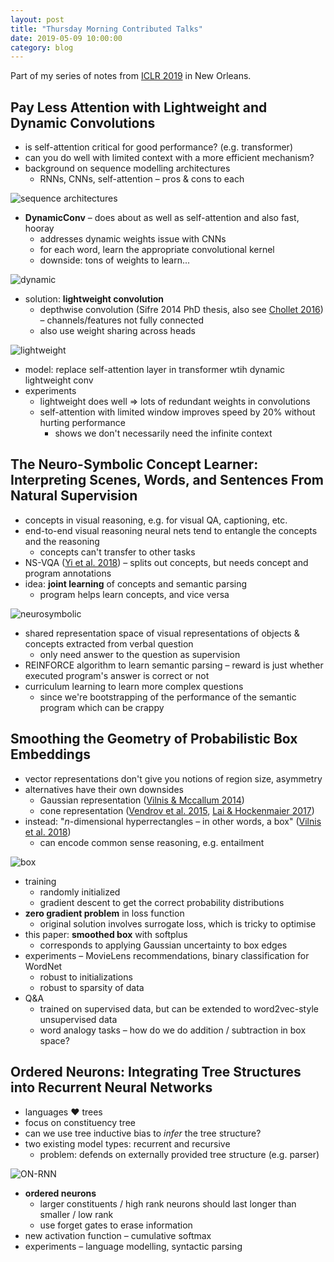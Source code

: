 ```yaml
---
layout: post
title: "Thursday Morning Contributed Talks"
date: 2019-05-09 10:00:00
category: blog
---
```


Part of my series of notes from [ICLR 2019](https://iclr.cc/Conferences/2019) in New Orleans.

## Pay Less Attention with Lightweight and Dynamic Convolutions
* is self-attention critical for good performance? (e.g. transformer)
* can you do well with limited context with a more efficient mechanism?
* background on sequence modelling architectures
    * RNNs, CNNs, self-attention – pros & cons to each

![sequence architectures](/assets/images/2019-iclr/seq-arch.jpg "sequence architectures")

* **DynamicConv** – does about as well as self-attention and also fast, hooray
    * addresses dynamic weights issue with CNNs
    * for each word, learn the appropriate convolutional kernel
    * downside: tons of weights to learn...

![dynamic](/assets/images/2019-iclr/dynamic.jpg "dynamic")

* solution: **lightweight convolution**
    * depthwise convolution (Sifre 2014 PhD thesis, also see [Chollet 2016](https://arxiv.org/abs/1610.02357)) – channels/features not fully connected
    * also use weight sharing across heads

![lightweight](/assets/images/2019-iclr/lightweight.jpg "lightweight")

* model: replace self-attention layer in transformer wtih dynamic lightweight conv
* experiments
    * lightweight does well => lots of redundant weights in convolutions
    * self-attention with limited window improves speed by 20% without hurting performance
        * shows we don't necessarily need the infinite context

## The Neuro-Symbolic Concept Learner: Interpreting Scenes, Words, and Sentences From Natural Supervision
* concepts in visual reasoning, e.g. for visual QA, captioning, etc.
* end-to-end visual reasoning neural nets tend to entangle the concepts and the reasoning
    * concepts can't transfer to other tasks
* NS-VQA ([Yi et al. 2018](https://papers.nips.cc/paper/7381-neural-symbolic-vqa-disentangling-reasoning-from-vision-and-language-understanding.pdf)) – splits out concepts, but needs concept and program annotations
* idea: **joint learning** of concepts and semantic parsing
    * program helps learn concepts, and vice versa

![neurosymbolic](/assets/images/2019-iclr/neurosymbolic.jpg "neurosymbolic")

* shared representation space of visual representations of objects & concepts extracted from verbal question
    * only need answer to the question as supervision
* REINFORCE algorithm to learn semantic parsing – reward is just whether executed program's answer is correct or not
* curriculum learning to learn more complex questions
    * since we're bootstrapping of the performance of the semantic program which can be crappy

## Smoothing the Geometry of Probabilistic Box Embeddings
* vector representations don't give you notions of region size, asymmetry
* alternatives have their own downsides
    * Gaussian representation ([Vilnis & Mccallum 2014](https://arxiv.org/abs/1412.6623))
    * cone representation ([Vendrov et al. 2015](https://arxiv.org/abs/1511.06361), [Lai & Hockenmaier 2017](https://www.aclweb.org/anthology/E17-1068))
* instead: "*n*-dimensional hyperrectangles – in other words, a box" ([Vilnis et al. 2018](https://arxiv.org/abs/1805.06627))
    * can encode common sense reasoning, e.g. entailment

![box](/assets/images/2019-iclr/box.jpg "box")

* training
    * randomly initialized
    * gradient descent to get the correct probability distributions
* **zero gradient problem** in loss function
    * original solution involves surrogate loss, which is tricky to optimise
* this paper: **smoothed box** with softplus
    * corresponds to applying Gaussian uncertainty to box edges
* experiments – MovieLens recommendations, binary classification for WordNet
    * robust to initializations
    * robust to sparsity of data
* Q&A
    * trained on supervised data, but can be extended to word2vec-style unsupervised data
    * word analogy tasks – how do we do addition / subtraction in box space?

## Ordered Neurons: Integrating Tree Structures into Recurrent Neural Networks
* languages :heart: trees
* focus on constituency tree
* can we use tree inductive bias to *infer* the tree structure?
* two existing model types: recurrent and recursive 
    * problem: defends on externally provided tree structure (e.g. parser)

![ON-RNN](/assets/images/2019-iclr/on-rnn.jpg "ON-RNN")

* **ordered neurons**
    * larger constituents / high rank neurons should last longer than smaller / low rank
    * use forget gates to erase information
* new activation function – cumulative softmax
* experiments – language modelling, syntactic parsing
